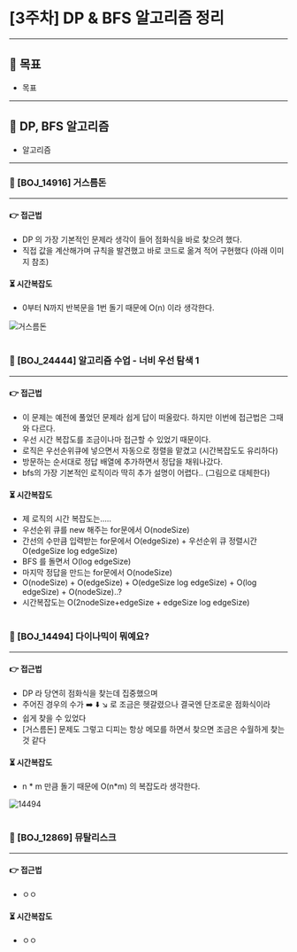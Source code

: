 # [3주차] DP & BFS 알고리즘 정리

***

## 🎯 목표

* 목표

---

## 🔄️ DP, BFS 알고리즘

- 알고리즘

---

### 🎯 [BOJ_14916] 거스름돈

---

#### 👉 접근법

- DP 의 가장 기본적인 문제라 생각이 들어 점화식을 바로 찾으려 했다.
- 직접 값을 계산해가며 규칙을 발견했고 바로 코드로 옮겨 적어 구현했다 (아래 이미지 참조)

#### ⏳ 시간복잡도

- 0부터 N까지 반복문을 1번 돌기 때문에 O(n) 이라 생각한다.


![거스름돈](https://user-images.githubusercontent.com/110602069/236113635-6d934d40-c88a-46e3-a92e-9317f14421e3.jpeg)



#

### 🎯 [BOJ_24444] 알고리즘 수업 - 너비 우선 탐색 1

---

#### 👉 접근법

- 이 문제는 예전에 풀었던 문제라 쉽게 답이 떠올랐다. 하지만 이번에 접근법은 그때와 다르다.
- 우선 시간 복잡도를 조금이나마 접근할 수 있었기 때문이다.
- 로직은 우선순위큐에 넣으면서 자동으로 정렬을 맡겼고 (시간복잡도도 유리하다)
- 방문하는 순서대로 정답 배열에 추가하면서 정답을 채워나갔다.
- bfs의 가장 기본적인 로직이라 딱히 추가 설명이 어렵다.. (그림으로 대체한다)

#### ⏳ 시간복잡도

- 제 로직의 시간 복잡도는.....
- 우선순위 큐를 new 해주는 for문에서 O(nodeSize)
- 간선의 수만큼 입력받는 for문에서 O(edgeSize) + 우선순위 큐 정렬시간 O(edgeSize log edgeSize)
- BFS 를 돌면서 O(log edgeSize)
- 마지막 정답을 만드는 for문에서 O(nodeSize)
- O(nodeSize) + O(edgeSize) + O(edgeSize log edgeSize) + O(log edgeSize) + O(nodeSize)..?
- 시간복잡도는 O(2nodeSize+edgeSize + edgeSize log edgeSize)

#

### 🎯 [BOJ_14494] 다이나믹이 뭐예요?

---

#### 👉 접근법

- DP 라 당연히 점화식을 찾는데 집중했으며
- 주어진 경우의 수가 ➡️ ⬇️ ↘️ 로 조금은 헷갈렸으나 결국엔 단조로운 점화식이라
- 쉽게 찾을 수 있었다
- [거스름돈] 문제도 그렇고 디피는 항상 메모를 하면서 찾으면 조금은 수월하게 찾는 것 같다

#### ⏳ 시간복잡도

- n * m 만큼 돌기 때문에 O(n*m) 의 복잡도라 생각한다.


![14494](https://user-images.githubusercontent.com/110602069/236133375-27dd6793-3ac8-415a-a0e8-888ebe140e71.jpeg)



#

### 🎯 [BOJ_12869] 뮤탈리스크

---

#### 👉 접근법

- ㅇㅇ

#### ⏳ 시간복잡도

- ㅇㅇ
